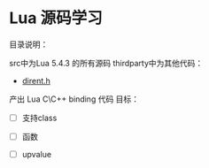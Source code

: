# Lua 源码学习

目录说明：

src中为Lua 5.4.3 的所有源码
thirdparty中为其他代码：
- [dirent.h](https://github.com/tronkko/dirent)

产出 Lua C\C++ binding 代码
目标：

- [ ] 支持class
- [ ] 函数
- [ ] upvalue

